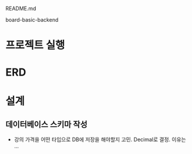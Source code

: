 README.md

board-basic-backend

# 프로젝트 실행

# ERD

# 설계

## 데이터베이스 스키마 작성

- 강의 가격을 어떤 타입으로 DB에 저장을 해야할지 고민. Decimal로 결정. 이유는 ...
